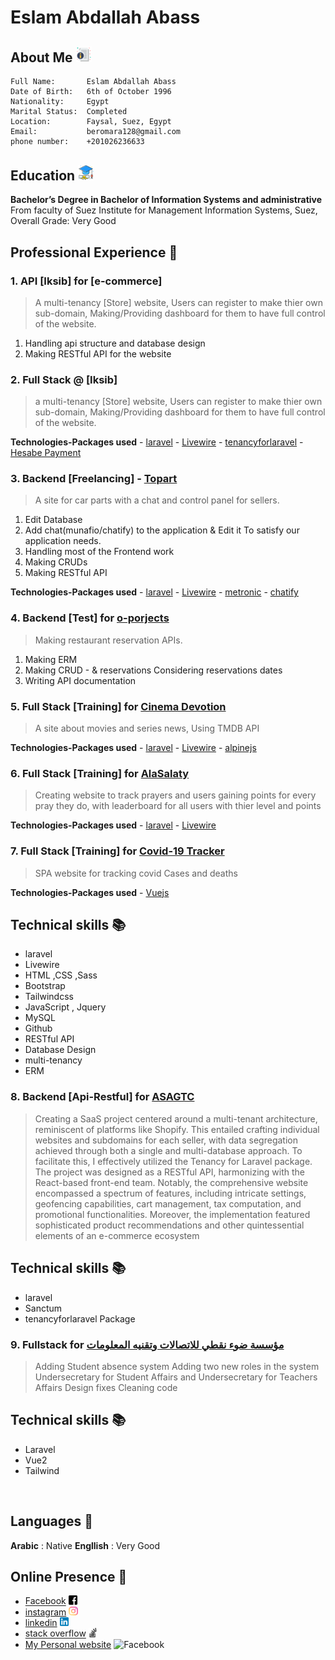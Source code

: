 # Eslam Abdallah Abass
## About Me <img style="width:5%" alt="aboueMe" src="assets/aboueMe.svg"> 

```
Full Name:       Eslam Abdallah Abass 
Date of Birth:   6th of October 1996
Nationality:     Egypt
Marital Status:  Completed
Location:        Faysal, Suez, Egypt
Email:           beromara128@gmail.com
phone number:    +201026236633
```
## Education <img style="width:5%" alt="aboueMe" src="assets/Education.svg"> 

**Bachelor’s Degree in Bachelor of Information Systems and administrative**
<br>
From faculty of Suez Institute for Management Information Systems, Suez, Overall Grade: Very Good

## Professional Experience 🚀

### 1. API  [Iksib] for [e-commerce]
> A multi-tenancy [Store] website, Users can register to make thier own  sub-domain,
> Making/Providing dashboard for them to have full control of the website.

1. Handling api structure and database design
2. Making RESTful API for the website



### 2. Full Stack  @ [Iksib]
> a multi-tenancy [Store] website, Users can register to make thier own  sub-domain,
> Making/Providing dashboard for them to have full control of the website.

**Technologies-Packages used** 
    - [laravel](https://laravel.com/)
    - [Livewire](https://laravel-livewire.com/)
    - [tenancyforlaravel](https://tenancyforlaravel.com/saas-boilerplate/)
    - [Hesabe Payment](https://www.hesabe.com/)


### 3. Backend  [Freelancing] - [Topart](https://topart.services/)
> A site for car parts with a chat and control panel for sellers.

1. Edit Database
2. Add chat(munafio/chatify) to the application & Edit it To satisfy our application needs.
3. Handling most of the Frontend work
4. Making CRUDs
5. Making RESTful API 

**Technologies-Packages used** 
    - [laravel](https://laravel.com/)
    - [Livewire](https://laravel-livewire.com/)
    - [metronic](https://keenthemes.com/metronic/)
    - [chatify](https://github.com/munafio/chatify)


### 4. Backend  [Test] for [o-porjects](https://www.o-projects.org/)
> Making restaurant reservation APIs.

1. Making ERM 
2. Making CRUD - & reservations Considering reservations dates 
3. Writing API documentation


### 5. Full Stack  [Training] for [Cinema Devotion](https://moviesarea.hassaneida.com/)
> A site about movies and series news, Using TMDB API

**Technologies-Packages used** 
    - [laravel](https://laravel.com/)
    - [Livewire](https://laravel-livewire.com/)
    - [alpinejs](https://alpinejs.dev/)

### 6. Full Stack  [Training] for [AlaSalaty](https://www.salah.hassaneida.com/ranking)
> Creating website to track prayers and users gaining points for every pray they do,
> with leaderboard for all users with thier level and points

**Technologies-Packages used** 
    - [laravel](https://laravel.com/)
    - [Livewire](https://laravel-livewire.com/)

### 7. Full Stack  [Training] for [Covid-19 Tracker](https://covid19tracker.hassaneida.com/)
> SPA website for tracking covid Cases and deaths 

**Technologies-Packages used** 
    - [Vuejs](https://vuejs.org/)

## Technical skills 📚
- laravel
- Livewire
- HTML ,CSS ,Sass
- Bootstrap
- Tailwindcss
- JavaScript , Jquery
- MySQL
- Github
- RESTful API
- Database Design
- multi-tenancy
- ERM

### 8. Backend [Api-Restful] for [ASAGTC](https://kinsta.com/agency-directory/asagtc/)
> Creating a SaaS project centered around a multi-tenant architecture, reminiscent of platforms like Shopify. This entailed crafting individual websites and subdomains for each seller, with data segregation achieved through both a single and multi-database approach. To facilitate this, I effectively utilized the Tenancy for Laravel package. The project was designed as a RESTful API, harmonizing with the React-based front-end team. Notably, the comprehensive website encompassed a spectrum of features, including intricate settings, geofencing capabilities, cart management, tax computation, and promotional functionalities. Moreover, the implementation featured sophisticated product recommendations and other quintessential elements of an e-commerce ecosystem

## Technical skills 📚
- laravel
- Sanctum
- tenancyforlaravel Package

### 9. Fullstack for [مؤسسة ضوء نقطي للاتصالات وتقنيه المعلومات](https://dwam.app/)
> Adding Student absence system
> Adding two new roles in the system Undersecretary for Student Affairs and Undersecretary for Teachers Affairs
> Design fixes
> Cleaning code

## Technical skills 📚
- Laravel
- Vue2
- Tailwind
  
<br>

## Languages 💬

**Arabic**   : Native 
**Engllish** : Very Good

## Online Presence 🔗 

- [Facebook](https://www.facebook.com/profile.php?id=100021391685332) <img style="width:3%" alt="Facebook" src="assets/facebook.svg"> 
- [instagram](https://www.instagram.com/yomi_74/) <img style="width:3%" alt="instagram" src="assets/instagram.svg"> 
- [linkedin](https://www.linkedin.com/in/eslam-abdallah-882480170/) <img style="width:3%" alt="linkedIn" src="assets/linkedIn.svg"> 
- [stack overflow](https://stackoverflow.com/users/16155054/eslam-abdallah-abass) <img style="width:3%" alt="stackoverflow" src="assets/stackoverflow.svg"> 
- [My Personal website](https://eslamabdallah.hassaneida.com/) <img style="width:3%" alt="Facebook" src="https://eslamabdallah.hassaneida.com/assets/img/favicon.ico"> 

